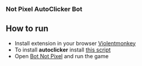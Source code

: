 ### Not Pixel AutoClicker Bot
## How to run
- Install extension in your browser [Violentmonkey](https://chromewebstore.google.com/detail/violentmonkey/jinjaccalgkegednnccohejagnlnfdag?hl=be)
- To install **autoclicker** install [this script](https://github.com/s0k1l1k/Not-Pixel-Bot/raw/main/not-autoclicker.user.js)
- Open [Bot Not Pixel](https://web.telegram.org/k/#?tgaddr=tg%3A%2F%2Fresolve%3Fdomain%3Dnotpixel%26appname%3Dapp%26startapp%3Df2475526) and run the game
